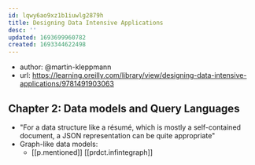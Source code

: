 ```yaml
---
id: lqwy6ao9xz1b1iuwlg2879h
title: Designing Data Intensive Applications
desc: ''
updated: 1693699960782
created: 1693344622498
---
```


- author: @martin-kleppmann
- url: https://learning.oreilly.com/library/view/designing-data-intensive-applications/9781491903063

## Chapter 2: Data models and Query Languages

- "For a data structure like a résumé, which is mostly a self-contained document, a JSON representation can be quite appropriate"
- Graph-like data models: 
  - [[p.mentioned]] [[prdct.infintegraph]]